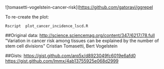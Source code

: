 ![tomasetti-vogelstein-cancer-risk](https://github.com/gatoravi/ggrepel

To re-create the plot:
```
Rscript  plot_cancer_incidence_lscd.R
```

##Original data:
http://science.sciencemag.org/content/347/6217/78.full
"Variation in cancer risk among tissues can be explained by the number of stem cell divisions"
Cristian Tomasetti, Bert Vogelstein

##Gists:
https://gist.github.com/arq5x/d8923049fc6019e6afd0
https://gist.github.com/lmmx/4ab13755925e068d2999
